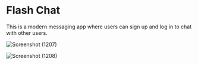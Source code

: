 # Flash Chat

This is a modern messaging app where users can sign up and log in to chat with other users.

![Screenshot (1207)](https://user-images.githubusercontent.com/87477923/180459002-b9e9ff49-ce81-4711-8427-b55e9b0bc120.png)

![Screenshot (1208)](https://user-images.githubusercontent.com/87477923/180459011-6994aa06-4430-4d36-93bb-288fb1781309.png)
